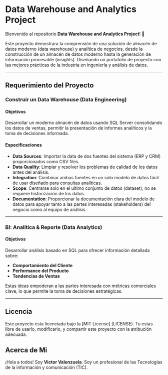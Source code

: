 # Data Warehouse and Analytics Project


Bienvenido al repositorio **Data Warehouse and Analytics Project**! 🚀

Este proyecto demostrara la comprensión de una solución de almacén de datos moderno (data warehouse) y analítica de negocios, desde la construcción de un almacén de datos moderno hasta la generación de información procesable (insights). Diseñando un portafolio de proyecto con las mejores prácticas de la industria en ingeniería y análisis de datos.

---

## Requerimiento del Proyecto

### Construir un Data Warehouse (Data Engineering)

#### Objetivos
Desarrollar un moderno almacén de datos usando SQL Server consolidando los datos de ventas, permitir la presentación de informes analíticos y la toma de decisiones informada.

#### Especificaciones
-	**Data Sources**: Importar la data de dos fuentes del sistema (ERP y CRM) proporcionados como CSV files.
-	**Data Quality**: Limpiar y resolver los problemas de calidad de los datos antes del análisis.
-	**Integration**: Combinar ambas fuentes en un solo modelo de datos fácil de usar diseñado para consultas analíticas.
-	**Scope**: Centrarse solo en el ultimo conjunto de datos (dataset); no se requiere historización de los datos.
-	**Documentation**: Proporcionar la documentación clara del modelo de datos para apoyar tanto a las partes interesadas (stakeholders) del negocio como al equipo de análisis.

---

###  BI: Analitica & Reporte (Data Analytics)

#### Objetivos
Desarrollar análisis basado en SQL para ofrecer información detallada sobre:
-	**Comportamiento del Cliente**
-	**Performance del Producto**
-	**Tendencias de Ventas**

Estas ideas empoderan a las partes interesada con métricas comerciales clave, lo que permite la toma de decisiones estratégicas.

---

## Licencia
Este proyecto esta licenciada bajo la [MIT License].(LICENSE). Tu estas libre de usarlo, modificarlo, y compartir este proyecto con la atribución adecuada.

## Acerca de Mi
¡Hola a todos! Soy **Victor Valenzuela**. Soy un profesional de las Tecnologías de la información y comunicación (TIC).

